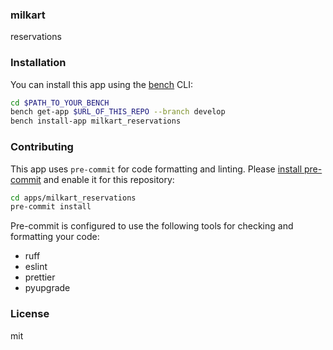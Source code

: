 ### milkart

reservations

### Installation

You can install this app using the [bench](https://github.com/frappe/bench) CLI:

```bash
cd $PATH_TO_YOUR_BENCH
bench get-app $URL_OF_THIS_REPO --branch develop
bench install-app milkart_reservations
```

### Contributing

This app uses `pre-commit` for code formatting and linting. Please [install pre-commit](https://pre-commit.com/#installation) and enable it for this repository:

```bash
cd apps/milkart_reservations
pre-commit install
```

Pre-commit is configured to use the following tools for checking and formatting your code:

- ruff
- eslint
- prettier
- pyupgrade

### License

mit
